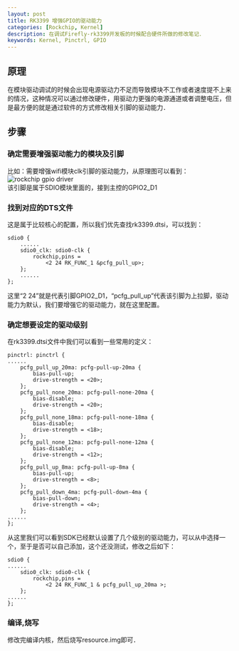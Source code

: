 ```yaml
---
layout: post
title: RK3399 增强GPIO的驱动能力
categories: [Rockchip, Kernel]
description: 在调试Firefly-rk3399开发板的时候配合硬件所做的修改笔记．
keywords: Kernel, Pinctrl, GPIO
---
```


## 原理
在模块驱动调试的时候会出现电源驱动力不足而导致模块不工作或者速度提不上来的情况，这种情况可以通过修改硬件，用驱动力更强的电源通道或者调整电压，但是最方便的就是通过软件的方式修改相关引脚的驱动能力．

## 步骤
### 确定需要增强驱动能力的模块及引脚
比如：需要增强wifi模块clk引脚的驱动能力，从原理图可以看到：
![rockchip gpio driver](https://linjc.github.io/images/posts/rockchip/rk3399_gpio_driver.jpg)  
该引脚是属于SDIO模块里面的，接到主控的GPIO2_D1

### 找到对应的DTS文件
这是属于比较核心的配置，所以我们优先查找rk3399.dtsi，可以找到：
```
sdio0 {
    ......
    sdio0_clk: sdio0-clk {
        rockchip,pins =
            <2 24 RK_FUNC_1 &pcfg_pull_up>;
    };
    ......
};
```
这里“2 24”就是代表引脚GPIO2_D1，“pcfg_pull_up”代表该引脚为上拉脚，驱动能力为默认，我们要增强它的驱动能力，就在这里配置。

### 确定想要设定的驱动级别
在rk3399.dtsi文件中我们可以看到一些常用的定义：
```
pinctrl: pinctrl {
......
    pcfg_pull_up_20ma: pcfg-pull-up-20ma {
        bias-pull-up;
        drive-strength = <20>;
    };
    pcfg_pull_none_20ma: pcfg-pull-none-20ma {
        bias-disable;
        drive-strength = <20>;
    };
    pcfg_pull_none_18ma: pcfg-pull-none-18ma {
        bias-disable;
        drive-strength = <18>;
    };
    pcfg_pull_none_12ma: pcfg-pull-none-12ma {
        bias-disable;
        drive-strength = <12>;
    };
    pcfg_pull_up_8ma: pcfg-pull-up-8ma {
        bias-pull-up;
        drive-strength = <8>;
    };
    pcfg_pull_down_4ma: pcfg-pull-down-4ma {
        bias-pull-down;
        drive-strength = <4>;
    };
......
};
```
从这里我们可以看到SDK已经默认设置了几个级别的驱动能力，可以从中选择一个，至于是否可以自己添加，这个还没测试，修改之后如下：
```
sdio0 {
......
    sdio0_clk: sdio0-clk {
        rockchip,pins =
            <2 24 RK_FUNC_1 & pcfg_pull_up_20ma >;
    };
......
};
```

### 编译,烧写
修改完编译内核，然后烧写resource.img即可．
